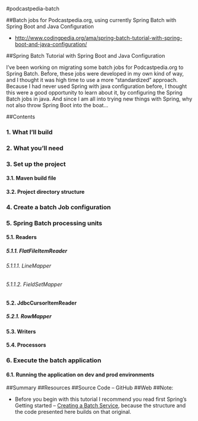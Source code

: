 
#podcastpedia-batch

##Batch jobs for Podcastpedia.org, using currently Spring Batch with Spring Boot and Java Configuration
* http://www.codingpedia.org/ama/spring-batch-tutorial-with-spring-boot-and-java-configuration/

##Spring Batch Tutorial with Spring Boot and Java Configuration

I’ve been working on migrating some batch jobs for Podcastpedia.org to Spring Batch. Before, these jobs were developed in my own kind of way, and I thought it was high time to use a more “standardized” approach. Because I had never used Spring with java configuration before, I thought this were a good opportunity to learn about it, by configuring the Spring Batch jobs in java. And since I am all into trying new things with Spring, why not also throw Spring Boot into the boat…

##Contents

### 1. What I’ll build
### 2. What you’ll need
### 3. Set up the project
#### 3.1. Maven build file
#### 3.2. Project directory structure
### 4. Create a batch Job configuration
### 5. Spring Batch processing units
#### 5.1. Readers
##### 5.1.1. FlatFileItemReader
###### 5.1.1.1. LineMapper
###### 5.1.1.2. FieldSetMapper
#### 5.2. JdbcCursorItemReader
##### 5.2.1. RowMapper
#### 5.3. Writers
#### 5.4. Processors
### 6. Execute the batch application
#### 6.1. Running the application on dev and prod environments

##Summary
##Resources
##Source Code – GitHub
##Web
##Note:
* Before you begin with this tutorial I recommend you read first Spring’s Getting started – [Creating a Batch Service](http://spring.io/guides/gs/batch-processing/), because  the structure and the code presented here builds on that original.
